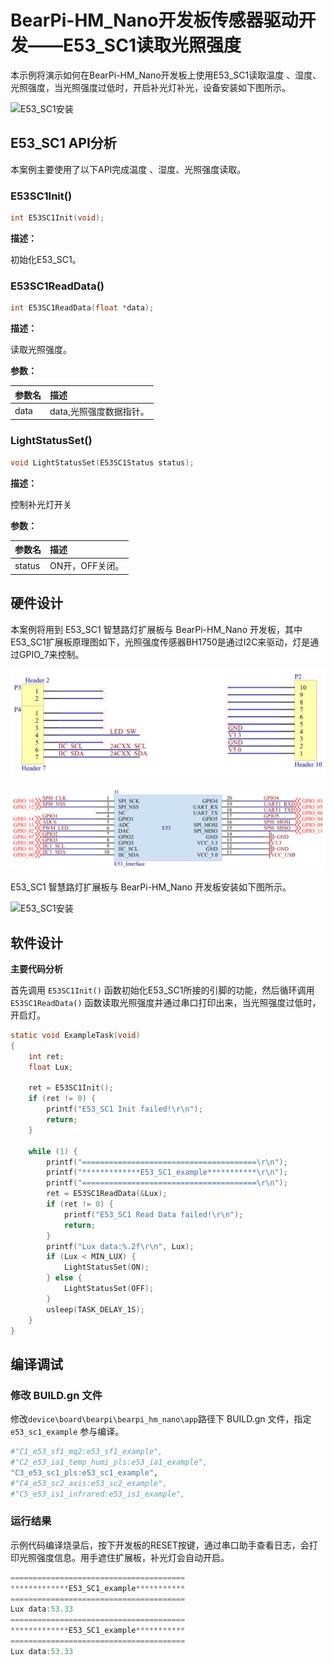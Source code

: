 # BearPi-HM_Nano开发板传感器驱动开发——E53_SC1读取光照强度
本示例将演示如何在BearPi-HM_Nano开发板上使用E53_SC1读取温度 、湿度、光照强度，当光照强度过低时，开启补光灯补光，设备安装如下图所示。

![E53_SC1安装](../../docs/figures/C3_e53_sc1_pls/E53_SC1_Install.png "E53_SC1安装")
## E53_SC1 API分析
本案例主要使用了以下API完成温度 、湿度、光照强度读取。
### E53SC1Init()
```C
int E53SC1Init(void);
```
 **描述：**

初始化E53_SC1。

### E53SC1ReadData()
```C
int E53SC1ReadData(float *data);
```
 **描述：**

读取光照强度。

**参数：**

|参数名|描述|
|:--|:------|
| data | data,光照强度数据指针。 |

### LightStatusSet()
```C
void LightStatusSet(E53SC1Status status);
```
 **描述：**

控制补光灯开关

**参数：**

|参数名|描述|
|:--|:------|
| status | ON开，OFF关闭。  |



## 硬件设计
本案例将用到 E53_SC1 智慧路灯扩展板与 BearPi-HM_Nano 开发板，其中E53_SC1扩展板原理图如下，光照强度传感器BH1750是通过I2C来驱动，灯是通过GPIO_7来控制。

![E53_SC1接口](../../docs/figures/C3_e53_sc1_pls/E53_SC1_Interface.png "E53_SC1接口")

![E53接口电路](../../docs/figures/C3_e53_sc1_pls/E53InterfaceCircuit.png "E53接口电路")

E53_SC1 智慧路灯扩展板与 BearPi-HM_Nano 开发板安装如下图所示。

![E53_SC1安装](../../docs/figures/C3_e53_sc1_pls/E53_SC1_Install.png "E53_SC1安装")
## 软件设计

**主要代码分析**


首先调用 `E53SC1Init()` 函数初始化E53_SC1所接的引脚的功能，然后循环调用 `E53SC1ReadData()` 函数读取光照强度并通过串口打印出来，当光照强度过低时，开启灯。

```C
static void ExampleTask(void)
{
    int ret;
    float Lux;

    ret = E53SC1Init();
    if (ret != 0) {
        printf("E53_SC1 Init failed!\r\n");
        return;
    }

    while (1) {
        printf("=======================================\r\n");
        printf("*************E53_SC1_example***********\r\n");
        printf("=======================================\r\n");
        ret = E53SC1ReadData(&Lux);
        if (ret != 0) {
            printf("E53_SC1 Read Data failed!\r\n");
            return;
        }
        printf("Lux data:%.2f\r\n", Lux);
        if (Lux < MIN_LUX) {
            LightStatusSet(ON);
        } else {
            LightStatusSet(OFF);
        }
        usleep(TASK_DELAY_1S);
    }
}
```

## 编译调试

### 修改 BUILD.gn 文件
修改`device\board\bearpi\bearpi_hm_nano\app`路径下 BUILD.gn 文件，指定 `e53_sc1_example` 参与编译。
```r
#"C1_e53_sf1_mq2:e53_sf1_example",
#"C2_e53_ia1_temp_humi_pls:e53_ia1_example",
"C3_e53_sc1_pls:e53_sc1_example",
#"C4_e53_sc2_axis:e53_sc2_example",
#"C5_e53_is1_infrared:e53_is1_example",
```


### 运行结果

示例代码编译烧录后，按下开发板的RESET按键，通过串口助手查看日志，会打印光照强度信息。用手遮住扩展板，补光灯会自动开启。
```c
=======================================
*************E53_SC1_example***********
=======================================
Lux data:53.33
=======================================
*************E53_SC1_example***********
=======================================
Lux data:53.33
```

